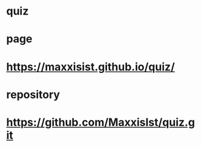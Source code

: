 # quiz
# page
# https://maxxisist.github.io/quiz/
# repository
# https://github.com/MaxxisIst/quiz.git
